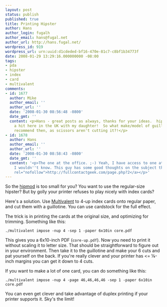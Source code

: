 ```yaml
---
layout: post
status: publish
published: true
title: Printing Hipster
author: Hans
author_login: fugalh
author_email: hans@fugal.net
author_url: http://hans.fugal.net/
wordpress_id: 919
wordpress_url: urn:uuid:d1cdeded-bf16-470e-81c7-c8bf1b34773f
date: 2008-01-29 13:29:16.000000000 -08:00
tags:
- pda
- hipster
- index
- card
- multivalent
comments:
- id: 1677
  author: Mike
  author_email: ''
  author_url: ''
  date: '2008-01-30 08:56:48 -0800'
  date_gmt: ''
  content: <p>Hans - great posts as always, thanks for your ideas.  hipmod has been
    a hit here in the UK with my daughter!  So what make/model of guillotine do you
    recommend then, as scissors aren't cutting it?!</p>
- id: 1678
  author: Hans
  author_email: ''
  author_url: ''
  date: '2008-01-30 08:58:43 -0800'
  date_gmt: ''
  content: '<p>The one at the office. ;-) Yeah, I have access to one at school so
    I wouldn''t know. This guy has some good thoughts on the subject though: <a href="http://fullcontactgeek.com/page.php?2"
    rel="nofollow">http://fullcontactgeek.com/page.php?2</a></p>'
---
```

<p>So the <a href="http://hans.fugal.net/blog/articles/2008/01/26/hipmod">hipmod</a> is too small for you? You want to use the regular-size hipster? But by golly your printer refuses to play nicely with index cards?</p>

<p>Here's a solution. Use <a href="http://multivalent.sourceforge.net/">Multivalent</a> to 4-up index cards onto regular paper, and cut them with a guillotine. You can use cardstock for the full effect.</p>

<p>The trick is in printing the cards at the original size, and optimizing for trimming. Something like this:</p>

<pre><code>./multivalent impose -nup 4 -sep 1 -paper 6x10in core.pdf
</code></pre>

<p>This gives you a 6x10-inch PDF (<code>core-up.pdf</code>). Now you need to print it without scaling it to letter size. That should be straightforward to figure out in your environment. Then take it to the guillotine and make your 6 cuts and pat yourself on the back. If you're really clever and your printer has &lt;= ⅛-inch margins you can get it down to 4 cuts.</p>

<p>If you want to make a lot of one card, you can do something like this:</p>

<pre><code>./multivalent impose -nup 4 -page 46,46,46,46 -sep 1 -paper 6x10in core.pdf
</code></pre>

<p>You can even get clever and take advantage of duplex printing if your printer supports it. Sky's the limit!</p>
